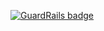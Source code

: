 
[![GuardRails badge](https://badges.production.guardrails.io/shtakai/cd_js2_faundamental_3.svg)](https://www.guardrails.io)
